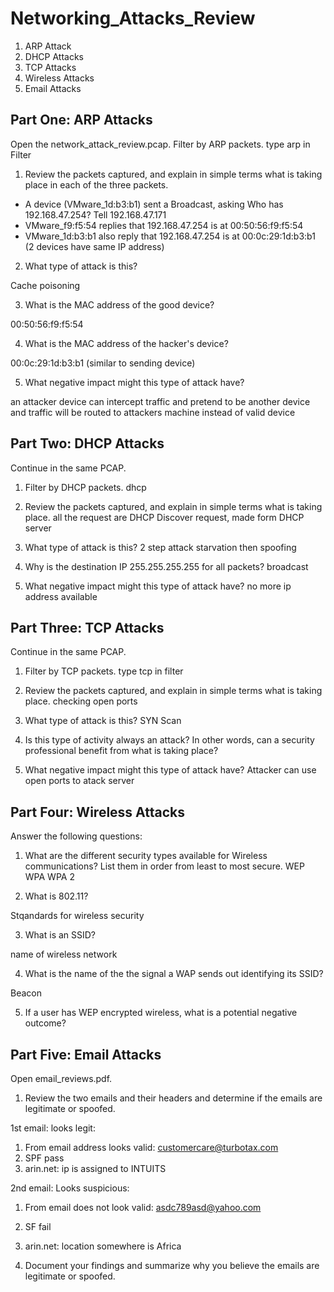 # Networking_Attacks_Review

1. ARP Attack
2. DHCP Attacks
3. TCP Attacks
4. Wireless Attacks
5. Email Attacks

## Part One: ARP Attacks

Open the network_attack_review.pcap.
Filter by ARP packets.
type arp in Filter

1. Review the packets captured, and explain in simple terms what is taking place in each of the three packets.

- A device (VMware_1d:b3:b1) sent a Broadcast, asking Who has 192.168.47.254? Tell 192.168.47.171 
- VMware_f9:f5:54 replies that 192.168.47.254 is at 00:50:56:f9:f5:54
- VMware_1d:b3:b1 also reply that 192.168.47.254 is at 00:0c:29:1d:b3:b1
(2 devices have same IP address)

2. What type of attack is this?

Cache poisoning

3. What is the MAC address of the good device?

00:50:56:f9:f5:54

4. What is the MAC address of the hacker's device?

 00:0c:29:1d:b3:b1 (similar to sending device)

5. What negative impact might this type of attack have?

an attacker device can intercept traffic and pretend to be another device and traffic will be routed to attackers machine instead of valid device

## Part Two: DHCP Attacks

Continue in the same PCAP.

1. Filter by DHCP packets.
dhcp

2. Review the packets captured, and explain in simple terms what is taking place.
all the request are DHCP Discover request, made form DHCP server

3. What type of attack is this?
2 step attack
starvation
then spoofing

4. Why is the destination IP 255.255.255.255 for all packets?
broadcast

5. What negative impact might this type of attack have?
no more ip address available 

## Part Three: TCP Attacks

Continue in the same PCAP.

1. Filter by TCP packets.
type tcp in filter

2. Review the packets captured, and explain in simple terms what is taking place.
checking open ports

3. What type of attack is this?
SYN Scan

4. Is this type of activity always an attack? In other words, can a security professional benefit from what is taking place?

5. What negative impact might this type of attack have?
Attacker can use open ports to atack server

## Part Four: Wireless Attacks

Answer the following questions:

1. What are the different security types available for Wireless communications? List them in order from least to most secure.
WEP
WPA
WPA 2

2. What is 802.11?

Stqandards for wireless security

3. What is an SSID?

name of wireless network

4. What is the name of the the signal a WAP sends out identifying its SSID?

Beacon

5. If a user has WEP encrypted wireless, what is a potential negative outcome?

## Part Five: Email Attacks

Open email_reviews.pdf.

1. Review the two emails and their headers and determine if the emails are legitimate or spoofed.

1st email: looks legit:

1. From email address looks valid: customercare@turbotax.com
2. SPF pass
3. arin.net: ip is assigned to INTUITS

2nd email: Looks suspicious:

1. From email does not look valid: asdc789asd@yahoo.com
2. SF fail
3. arin.net: location somewhere is Africa

2. Document your findings and summarize why you believe the emails are legitimate or spoofed.
